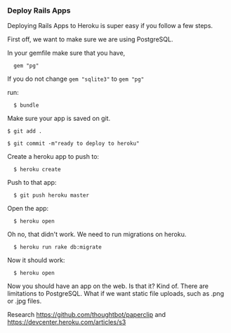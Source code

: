### Deploy Rails Apps

Deploying Rails Apps to Heroku is super easy if you follow a few steps.

First off, we want to make sure we are using PostgreSQL.

In your gemfile make sure that you have,

```
  gem "pg"
```
If you do not change `gem "sqlite3"` to `gem "pg"`

run:

```
  $ bundle
```

Make sure your app is saved on git.

```
$ git add .

$ git commit -m"ready to deploy to heroku"
```

Create a heroku app to push to:

```
  $ heroku create
```

Push to that app:

```
  $ git push heroku master
```

Open the app:

```
  $ heroku open
```

Oh no, that didn't work.  We need to run migrations on heroku.

```
  $ heroku run rake db:migrate
```

Now it should work:

```
  $ heroku open
```
Now you should have an app on the web.  Is that it?  Kind of. There are limitations to PostgreSQL.  What if we want static file uploads, such as .png or .jpg files.  

Research
https://github.com/thoughtbot/paperclip
and
https://devcenter.heroku.com/articles/s3
